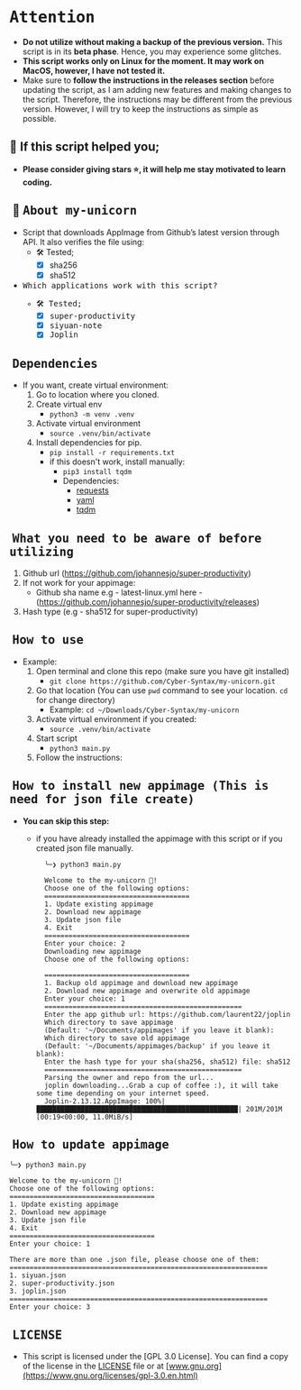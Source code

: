 # <samp>Attention<samp>

- **Do not utilize without making a backup of the previous version.** This script is in its **beta phase**. Hence, you may experience some glitches.
- **This script works only on Linux for the moment. It may work on MacOS, however, I have not tested it.**
- Make sure to **follow the instructions in the releases section** before updating the script, as I am adding new features and making changes to the script. Therefore, the instructions may be different from the previous version. However, I will try to keep the instructions as simple as possible.

## 🙏 If this script helped you;

- **Please consider giving stars ⭐, it will help me stay motivated to learn coding.**

## ‎ 🦄 <samp>About my-unicorn<samp>

- Script that downloads AppImage from Github’s latest version through API. It also verifies the file using: 
  - 🛠️ Tested; 
    - [x] sha256
    - [x] sha512
- <samp>Which applications work with this script?<samp> 
  - 🛠️ Tested; 
    - [x] super-productivity
    - [x] siyuan-note
    - [x] Joplin

## ‎ <samp>Dependencies<samp>

- If you want, create virtual environment: 
  1. Go to location where you cloned.
  2. Create virtual env 
     - `python3 -m venv .venv`
  3. Activate virtual environment 
     - `source .venv/bin/activate`
  4. Install dependencies for pip. 
     - `pip install -r requirements.txt`
     - if this doesn't work, install manually: 
       - `pip3 install tqdm`
       - Dependencies: 
         - [requests](https://pypi.org/project/requests/)
         - [yaml](https://pypi.org/project/PyYAML/)
         - [tqdm](https://pypi.org/project/tqdm/)

## ‎ <samp> What you need to be aware of before utilizing<samp>

1. Github url (https://github.com/johannesjo/super-productivity)
2. If not work for your appimage:
   - Github sha name e.g - latest-linux.yml here - (https://github.com/johannesjo/super-productivity/releases)
3. Hash type (e.g - sha512 for super-productivity)

## ‎ <samp>How to use<samp>

- Example: 
  1. Open terminal and clone this repo (make sure you have git installed) 
     - `git clone https://github.com/Cyber-Syntax/my-unicorn.git`
  2. Go that location (You can use `pwd` command to see your location. `cd` for change directory) 
     - Example: `cd ~/Downloads/Cyber-Syntax/my-unicorn`
  3. Activate virtual environment if you created: 
     - `source .venv/bin/activate `
  4. Start script 
     - `python3 main.py`
  5. Follow the instructions:

## ‎ <samp>How to install new appimage (This is need for json file create)<samp>

- **You can skip this step:** 
  - if you have already installed the appimage with this script or if you created json file manually.

    ```
      ╰─❯ python3 main.py
    
      Welcome to the my-unicorn 🦄!
      Choose one of the following options:
      ====================================
      1. Update existing appimage
      2. Download new appimage
      3. Update json file
      4. Exit
      ====================================
      Enter your choice: 2
      Downloading new appimage
      Choose one of the following options:
    
      ====================================
      1. Backup old appimage and download new appimage
      2. Download new appimage and overwrite old appimage
      Enter your choice: 1
      =================================================
      Enter the app github url: https://github.com/laurent22/joplin
      Which directory to save appimage
      (Default: '~/Documents/appimages' if you leave it blank):
      Which directory to save old appimage
      (Default: '~/Documents/appimages/backup' if you leave it blank):
      Enter the hash type for your sha(sha256, sha512) file: sha512
      =================================================
      Parsing the owner and repo from the url...
      joplin downloading...Grab a cup of coffee :), it will take some time depending on your internet speed.
      Joplin-2.13.12.AppImage: 100%|██████████████████████████████████████████████████| 201M/201M [00:19<00:00, 11.0MiB/s]
    ```

## ‎ <samp>How to update appimage<samp>

```
╰─❯ python3 main.py

Welcome to the my-unicorn 🦄!
Choose one of the following options:
====================================
1. Update existing appimage
2. Download new appimage
3. Update json file
4. Exit
====================================
Enter your choice: 1

There are more than one .json file, please choose one of them:
================================================================
1. siyuan.json
2. super-productivity.json
3. joplin.json
================================================================
Enter your choice: 3
```

## ‎ <samp>LICENSE<samp>

- This script is licensed under the [GPL 3.0 License]. You can find a copy of the license in the [LICENSE](https://github.com/Cyber-Syntax/my-unicorn/blob/main/LICENSE) file or at [www.gnu.org](https://www.gnu.org/licenses/gpl-3.0.en.html)